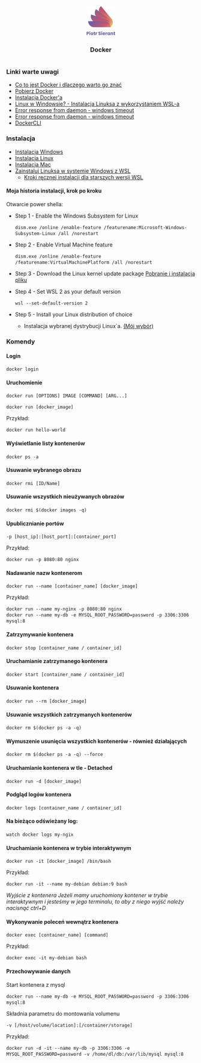 <div align="center">
    <img src="https://github.com/PiotrSierant/portfolioWeb/blob/master/public/images/logo_darkblue.svg" alt="Logo" width="80" height="80">
    
<h3 align="center">Docker
</h3>

#

</div>


### Linki warte uwagi 

* [Co to jest Docker i dlaczego warto go znać](https://www.youtube.com/watch?v=VDZAzjqL4BQ&list=PL2zsrr3O56srCDp5UjAKkvaQYI0Kacxqo&index=1)
* [Pobierz Docker](https://docs.docker.com/get-docker/)
* [Instalacja Docker'a](https://www.youtube.com/watch?v=ssTS6q_6eSg)
* [Linux w Windowsie? - Instalacja Linuksa z wykorzystaniem WSL-a](https://www.youtube.com/watch?v=fyn3Whhlt08)
* [Error response from daemon - windows timeout](https://stackoverflow.com/questions/59360629/docker-windows-timeout)
* [Error response from daemon - windows timeout](https://github.com/docker/for-win/issues/5386)
* [DockerCLI](https://www.youtube.com/watch?v=DKJ-GBufAoM)

### Instalacja
* [Instalacja Windows](https://docs.docker.com/desktop/install/windows-install/)
* [Instalacja Linux](https://docs.docker.com/engine/install/)
* [Instalacja Mac](https://docs.docker.com/desktop/install/mac-install/)
* [Zainstaluj Linuksa w systemie Windows z WSL](https://learn.microsoft.com/pl-pl/windows/wsl/install)
  * [Kroki ręcznej instalacji dla starszych wersji WSL](https://learn.microsoft.com/pl-pl/windows/wsl/install-manual)

#### Moja historia instalacji, krok po kroku
Otwarcie power shella: 
* Step 1 - Enable the Windows Subsystem for Linux
  ```
  dism.exe /online /enable-feature /featurename:Microsoft-Windows-Subsystem-Linux /all /norestart
  ```
  
* Step 2 - Enable Virtual Machine feature
  ```
  dism.exe /online /enable-feature /featurename:VirtualMachinePlatform /all /norestart
  ```
  
* Step 3 - Download the Linux kernel update package
  [Pobranie i instalacja pliku](https://wslstorestorage.blob.core.windows.net/wslblob/wsl_update_x64.msi)

* Step 4 - Set WSL 2 as your default version
  ```
  wsl --set-default-version 2
  ```
* Step 5 - Install your Linux distribution of choice
  * Instalacja wybranej dystrybucji Linux`a. [(Mój wybór)](https://www.microsoft.com/store/apps/9N9TNGVNDL3Q)
### Komendy
#### Login
```
docker login
```
#### Uruchomienie
```
docker run [OPTIONS] IMAGE [COMMAND] [ARG...]
```
```
docker run [docker_image]
```
Przykład: 
```
docker run hello-world
```
#### Wyświetlanie listy kontenerów
```
docker ps -a
```
#### Usuwanie wybranego obrazu
```
docker rmi [ID/Name]
```
#### Usuwanie wszystkich nieużywanych obrazów
```
docker rmi $(docker images -q)
```
#### Upublicznianie portów
```
-p [host_ip]:[host_port]:[container_port]
```
Przykład:
```
docker run -p 8080:80 nginx
```
#### Nadawanie nazw kontenerom
```
docker run --name [container_name] [docker_image]
```
Przykład:
```
docker run --name my-nginx -p 8080:80 nginx
docker run --name my-db -e MYSQL_ROOT_PASSWORD=password -p 3306:3306 mysql:8
```
#### Zatrzymywanie kontenera
```
docker stop [container_name / container_id]
```
#### Uruchamianie zatrzymanego kontenera
```
docker start [container_name / container_id]
```
#### Usuwanie kontenera
```
docker run --rm [docker_image]
```
#### Usuwanie wszystkich zatrzymanych kontenerów
```
docker rm $(docker ps -a -q)
```
#### Wymuszenie usunięcia wszystkich kontenerów - również działających
```
docker rm $(docker ps -a -q) --force
```
#### Uruchamianie kontenera w tle - Detached
```
docker run -d [docker_image]
```
#### Podgląd logów kontenera
```
docker logs [container_name / container_id]
```
#### Na bieżąco odświeżany log:
```
watch docker logs my-ngix
```
#### Uruchamianie kontenera w trybie interaktywnym
```
docker run -it [docker_image] /bin/bash
```
Przykład: 
```
docker run -it --name my-debian debian:9 bash
```

_Wyjście z kontenera
Jeżeli mamy uruchomiony kontener w trybie interaktywnym i jesteśmy w jego terminalu, to aby z niego wyjść należy nacisnąć ctrl+D_

#### Wykonywanie poleceń wewnątrz kontenera
```
docker exec [container_name] [command]
```
Przykład:
```
docker exec -it my-debian bash
```
#### Przechowywanie danych
Start kontenera z mysql
```
docker run --name my-db -e MYSQL_ROOT_PASSWORD=password -p 3306:3306 mysql:8
```
Składnia parametru do montowania volumenu
```
-v [/host/volume/location]:[/container/storage]
```
Przykład: 
```
docker run -d -it --name my-db -p 3306:3306 -e MYSQL_ROOT_PASSWORD=password -v /home/dl/db:/var/lib/mysql mysql:8
```
